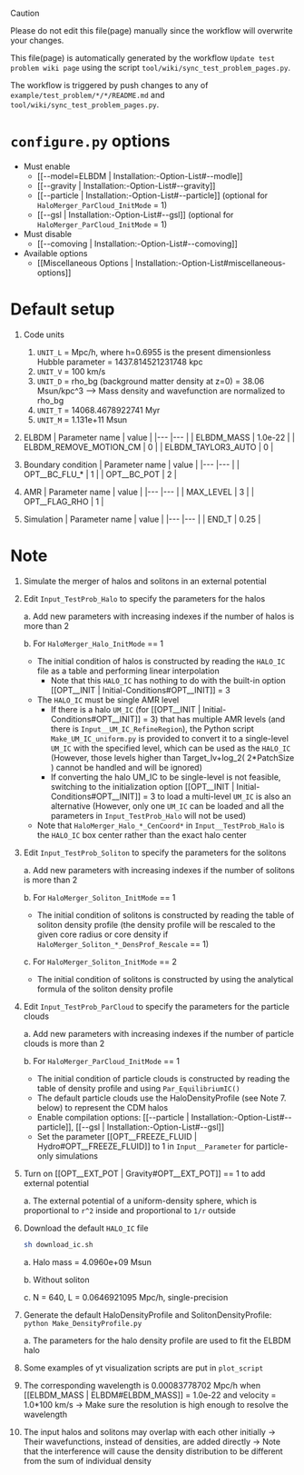 > [!CAUTION]
> Please do not edit this file(page) manually since the workflow will overwrite your changes.
>
> This file(page) is automatically generated by the workflow `Update test problem wiki page` using the script `tool/wiki/sync_test_problem_pages.py`.
>
> The workflow is triggered by push changes to any of `example/test_problem/*/*/README.md` and `tool/wiki/sync_test_problem_pages.py`.


# `configure.py` options
- Must enable
   - [[--model=ELBDM | Installation:-Option-List#--modle]]
   - [[--gravity | Installation:-Option-List#--gravity]]
   - [[--particle | Installation:-Option-List#--particle]] (optional for `HaloMerger_ParCloud_InitMode` = 1)
   - [[--gsl | Installation:-Option-List#--gsl]] (optional for `HaloMerger_ParCloud_InitMode` = 1)
- Must disable
   - [[--comoving | Installation:-Option-List#--comoving]]
- Available options
   - [[Miscellaneous Options | Installation:-Option-List#miscellaneous-options]]


# Default setup
1. Code units
   1. `UNIT_L` = Mpc/h, where h=0.6955 is the present dimensionless Hubble parameter
               = 1437.814521231748 kpc
   2. `UNIT_V` = 100 km/s
   3. `UNIT_D` = rho_bg (background matter density at z=0)
               = 38.06 Msun/kpc^3
      --> Mass density and wavefunction are normalized to rho_bg
   4. `UNIT_T` = 14068.4678922741 Myr
   5. `UNIT_M` = 1.131e+11 Msun

2. ELBDM
   | Parameter name         | value   |
   |---                     |---      |
   | ELBDM_MASS             | 1.0e-22 |
   | ELBDM_REMOVE_MOTION_CM | 0       |
   | ELBDM_TAYLOR3_AUTO     | 0       |

4. Boundary condition
   | Parameter name | value |
   |---             |---    |
   | OPT__BC_FLU_*  | 1     |
   | OPT__BC_POT    | 2     |

6. AMR
   | Parameter name | value |
   |---             |---    |
   | MAX_LEVEL      | 3     |
   | OPT__FLAG_RHO  | 1     |

8. Simulation
   | Parameter name | value |
   |---             |---    |
   | END_T          | 0.25  |


# Note
1. Simulate the merger of halos and solitons in an external potential

2. Edit `Input_TestProb_Halo` to specify the parameters for the halos

   a. Add new parameters with increasing indexes if the number of halos is more than 2

   b. For `HaloMerger_Halo_InitMode` == 1
      - The initial condition of halos is constructed by reading the `HALO_IC` file as a table and performing linear interpolation
         - Note that this `HALO_IC` has nothing to do with the built-in option [[OPT__INIT | Initial-Conditions#OPT__INIT]] = 3
      - The `HALO_IC` must be single AMR level
         - If there is a halo `UM_IC` (for [[OPT__INIT | Initial-Conditions#OPT__INIT]] = 3) that has multiple AMR levels (and there is `Input__UM_IC_RefineRegion`),
           the Python script `Make_UM_IC_uniform.py` is provided to convert it to
           a single-level `UM_IC` with the specified level, which can be used as the `HALO_IC`
           (However, those levels higher than Target_lv+log_2( 2*PatchSize ) cannot be handled and will be ignored)
         - If converting the halo UM_IC to be single-level is not feasible,
           switching to the initialization option [[OPT__INIT | Initial-Conditions#OPT__INIT]] = 3 to load a multi-level `UM_IC` is also an alternative
           (However, only one `UM_IC` can be loaded and all the parameters in `Input_TestProb_Halo` will not be used)
      - Note that `HaloMerger_Halo_*_CenCoord*` in `Input__TestProb_Halo` is the `HALO_IC` box center rather than the exact halo center

3. Edit `Input_TestProb_Soliton` to specify the parameters for the solitons

   a. Add new parameters with increasing indexes if the number of solitons is more than 2

   b. For `HaloMerger_Soliton_InitMode` == 1
      - The initial condition of solitons is constructed by reading the table of soliton density profile
        (the density profile will be rescaled to the given core radius or core density if `HaloMerger_Soliton_*_DensProf_Rescale` == 1)

   c. For `HaloMerger_Soliton_InitMode` == 2
      - The initial condition of solitons is constructed by using the analytical formula of the soliton density profile

4. Edit `Input_TestProb_ParCloud` to specify the parameters for the particle clouds

   a. Add new parameters with increasing indexes if the number of particle clouds is more than 2

   b. For `HaloMerger_ParCloud_InitMode` == 1
      - The initial condition of particle clouds is constructed by reading the table of density profile and using `Par_EquilibriumIC()`
      - The default particle clouds use the HaloDensityProfile (see Note 7. below) to represent the CDM halos
      - Enable compilation options: [[--particle | Installation:-Option-List#--particle]], [[--gsl | Installation:-Option-List#--gsl]]
      - Set the parameter [[OPT__FREEZE_FLUID | Hydro#OPT__FREEZE_FLUID]] to 1 in `Input__Parameter` for particle-only simulations

5. Turn on [[OPT__EXT_POT | Gravity#OPT__EXT_POT]] == 1 to add external potential

   a. The external potential of a uniform-density sphere, which is proportional to `r^2` inside and proportional to `1/r` outside

6. Download the default `HALO_IC` file
   ```bash
   sh download_ic.sh
   ```
   a. Halo mass = 4.0960e+09 Msun

   b. Without soliton

   c. N = 640, L = 0.0646921095 Mpc/h, single-precision

8. Generate the default HaloDensityProfile and SolitonDensityProfile: `python Make_DensityProfile.py`

   a. The parameters for the halo density profile are used to fit the ELBDM halo

9. Some examples of yt visualization scripts are put in `plot_script`

10. The corresponding wavelength is 0.00083778702 Mpc/h when [[ELBDM_MASS | ELBDM#ELBDM_MASS]] = 1.0e-22 and velocity = 1.0*100 km/s
   -> Make sure the resolution is high enough to resolve the wavelength

11. The input halos and solitons may overlap with each other initially
   -> Their wavefunctions, instead of densities, are added directly
   -> Note that the interference will cause the density distribution to be different from the sum of individual density
